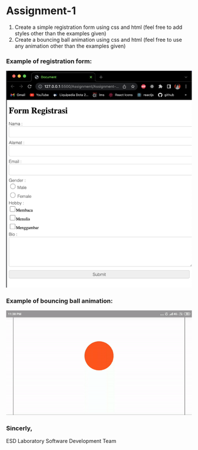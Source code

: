 # Assignment-1
1. Create a simple registration form using css and html (feel free to add styles other than the examples given)
2. Create a bouncing ball animation using css and html (feel free to use any animation other than the examples given)

### Example of registration form:
![](form.png)

### Example of bouncing ball animation:
![](bouncingball.gif)

### Sincerly,
ESD Laboratory Software Development Team